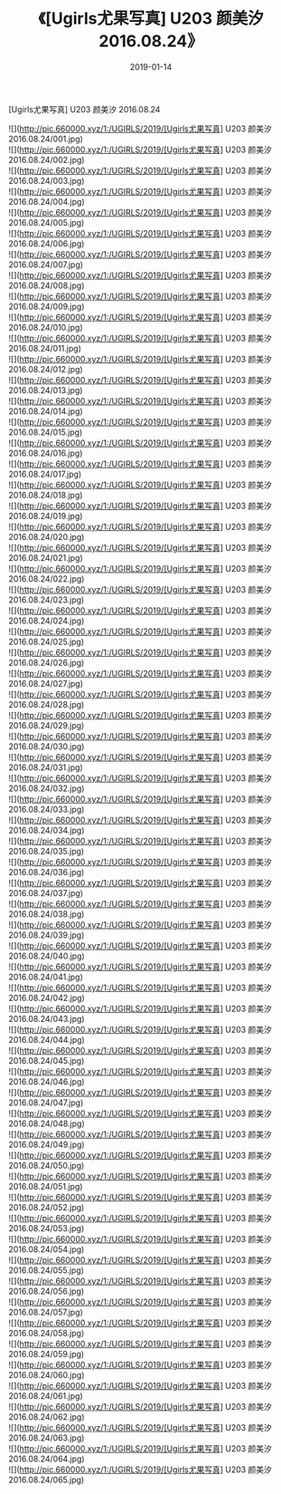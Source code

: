 ﻿---
layout: post
title:  《[Ugirls尤果写真] U203 颜美汐 2016.08.24》
date:   2019-01-14
img: http://pic.660000.xyz/1:/UGIRLS/2019/[Ugirls尤果写真] U203 颜美汐 2016.08.24/000.jpg
categories: [美女, 清纯, 唯美]
---

[Ugirls尤果写真] U203 颜美汐 2016.08.24

 ![](http://pic.660000.xyz/1:/UGIRLS/2019/[Ugirls尤果写真] U203 颜美汐 2016.08.24/001.jpg) <br>![](http://pic.660000.xyz/1:/UGIRLS/2019/[Ugirls尤果写真] U203 颜美汐 2016.08.24/002.jpg) <br>![](http://pic.660000.xyz/1:/UGIRLS/2019/[Ugirls尤果写真] U203 颜美汐 2016.08.24/003.jpg) <br>![](http://pic.660000.xyz/1:/UGIRLS/2019/[Ugirls尤果写真] U203 颜美汐 2016.08.24/004.jpg) <br>![](http://pic.660000.xyz/1:/UGIRLS/2019/[Ugirls尤果写真] U203 颜美汐 2016.08.24/005.jpg) <br>![](http://pic.660000.xyz/1:/UGIRLS/2019/[Ugirls尤果写真] U203 颜美汐 2016.08.24/006.jpg) <br>![](http://pic.660000.xyz/1:/UGIRLS/2019/[Ugirls尤果写真] U203 颜美汐 2016.08.24/007.jpg) <br>![](http://pic.660000.xyz/1:/UGIRLS/2019/[Ugirls尤果写真] U203 颜美汐 2016.08.24/008.jpg) <br>![](http://pic.660000.xyz/1:/UGIRLS/2019/[Ugirls尤果写真] U203 颜美汐 2016.08.24/009.jpg) <br>![](http://pic.660000.xyz/1:/UGIRLS/2019/[Ugirls尤果写真] U203 颜美汐 2016.08.24/010.jpg) <br>![](http://pic.660000.xyz/1:/UGIRLS/2019/[Ugirls尤果写真] U203 颜美汐 2016.08.24/011.jpg) <br>![](http://pic.660000.xyz/1:/UGIRLS/2019/[Ugirls尤果写真] U203 颜美汐 2016.08.24/012.jpg) <br>![](http://pic.660000.xyz/1:/UGIRLS/2019/[Ugirls尤果写真] U203 颜美汐 2016.08.24/013.jpg) <br>![](http://pic.660000.xyz/1:/UGIRLS/2019/[Ugirls尤果写真] U203 颜美汐 2016.08.24/014.jpg) <br>![](http://pic.660000.xyz/1:/UGIRLS/2019/[Ugirls尤果写真] U203 颜美汐 2016.08.24/015.jpg) <br>![](http://pic.660000.xyz/1:/UGIRLS/2019/[Ugirls尤果写真] U203 颜美汐 2016.08.24/016.jpg) <br>![](http://pic.660000.xyz/1:/UGIRLS/2019/[Ugirls尤果写真] U203 颜美汐 2016.08.24/017.jpg) <br>![](http://pic.660000.xyz/1:/UGIRLS/2019/[Ugirls尤果写真] U203 颜美汐 2016.08.24/018.jpg) <br>![](http://pic.660000.xyz/1:/UGIRLS/2019/[Ugirls尤果写真] U203 颜美汐 2016.08.24/019.jpg) <br>![](http://pic.660000.xyz/1:/UGIRLS/2019/[Ugirls尤果写真] U203 颜美汐 2016.08.24/020.jpg) <br>![](http://pic.660000.xyz/1:/UGIRLS/2019/[Ugirls尤果写真] U203 颜美汐 2016.08.24/021.jpg) <br>![](http://pic.660000.xyz/1:/UGIRLS/2019/[Ugirls尤果写真] U203 颜美汐 2016.08.24/022.jpg) <br>![](http://pic.660000.xyz/1:/UGIRLS/2019/[Ugirls尤果写真] U203 颜美汐 2016.08.24/023.jpg) <br>![](http://pic.660000.xyz/1:/UGIRLS/2019/[Ugirls尤果写真] U203 颜美汐 2016.08.24/024.jpg) <br>![](http://pic.660000.xyz/1:/UGIRLS/2019/[Ugirls尤果写真] U203 颜美汐 2016.08.24/025.jpg) <br>![](http://pic.660000.xyz/1:/UGIRLS/2019/[Ugirls尤果写真] U203 颜美汐 2016.08.24/026.jpg) <br>![](http://pic.660000.xyz/1:/UGIRLS/2019/[Ugirls尤果写真] U203 颜美汐 2016.08.24/027.jpg) <br>![](http://pic.660000.xyz/1:/UGIRLS/2019/[Ugirls尤果写真] U203 颜美汐 2016.08.24/028.jpg) <br>![](http://pic.660000.xyz/1:/UGIRLS/2019/[Ugirls尤果写真] U203 颜美汐 2016.08.24/029.jpg) <br>![](http://pic.660000.xyz/1:/UGIRLS/2019/[Ugirls尤果写真] U203 颜美汐 2016.08.24/030.jpg) <br>![](http://pic.660000.xyz/1:/UGIRLS/2019/[Ugirls尤果写真] U203 颜美汐 2016.08.24/031.jpg) <br>![](http://pic.660000.xyz/1:/UGIRLS/2019/[Ugirls尤果写真] U203 颜美汐 2016.08.24/032.jpg) <br>![](http://pic.660000.xyz/1:/UGIRLS/2019/[Ugirls尤果写真] U203 颜美汐 2016.08.24/033.jpg) <br>![](http://pic.660000.xyz/1:/UGIRLS/2019/[Ugirls尤果写真] U203 颜美汐 2016.08.24/034.jpg) <br>![](http://pic.660000.xyz/1:/UGIRLS/2019/[Ugirls尤果写真] U203 颜美汐 2016.08.24/035.jpg) <br>![](http://pic.660000.xyz/1:/UGIRLS/2019/[Ugirls尤果写真] U203 颜美汐 2016.08.24/036.jpg) <br>![](http://pic.660000.xyz/1:/UGIRLS/2019/[Ugirls尤果写真] U203 颜美汐 2016.08.24/037.jpg) <br>![](http://pic.660000.xyz/1:/UGIRLS/2019/[Ugirls尤果写真] U203 颜美汐 2016.08.24/038.jpg) <br>![](http://pic.660000.xyz/1:/UGIRLS/2019/[Ugirls尤果写真] U203 颜美汐 2016.08.24/039.jpg) <br>![](http://pic.660000.xyz/1:/UGIRLS/2019/[Ugirls尤果写真] U203 颜美汐 2016.08.24/040.jpg) <br>![](http://pic.660000.xyz/1:/UGIRLS/2019/[Ugirls尤果写真] U203 颜美汐 2016.08.24/041.jpg) <br>![](http://pic.660000.xyz/1:/UGIRLS/2019/[Ugirls尤果写真] U203 颜美汐 2016.08.24/042.jpg) <br>![](http://pic.660000.xyz/1:/UGIRLS/2019/[Ugirls尤果写真] U203 颜美汐 2016.08.24/043.jpg) <br>![](http://pic.660000.xyz/1:/UGIRLS/2019/[Ugirls尤果写真] U203 颜美汐 2016.08.24/044.jpg) <br>![](http://pic.660000.xyz/1:/UGIRLS/2019/[Ugirls尤果写真] U203 颜美汐 2016.08.24/045.jpg) <br>![](http://pic.660000.xyz/1:/UGIRLS/2019/[Ugirls尤果写真] U203 颜美汐 2016.08.24/046.jpg) <br>![](http://pic.660000.xyz/1:/UGIRLS/2019/[Ugirls尤果写真] U203 颜美汐 2016.08.24/047.jpg) <br>![](http://pic.660000.xyz/1:/UGIRLS/2019/[Ugirls尤果写真] U203 颜美汐 2016.08.24/048.jpg) <br>![](http://pic.660000.xyz/1:/UGIRLS/2019/[Ugirls尤果写真] U203 颜美汐 2016.08.24/049.jpg) <br>![](http://pic.660000.xyz/1:/UGIRLS/2019/[Ugirls尤果写真] U203 颜美汐 2016.08.24/050.jpg) <br>![](http://pic.660000.xyz/1:/UGIRLS/2019/[Ugirls尤果写真] U203 颜美汐 2016.08.24/051.jpg) <br>![](http://pic.660000.xyz/1:/UGIRLS/2019/[Ugirls尤果写真] U203 颜美汐 2016.08.24/052.jpg) <br>![](http://pic.660000.xyz/1:/UGIRLS/2019/[Ugirls尤果写真] U203 颜美汐 2016.08.24/053.jpg) <br>![](http://pic.660000.xyz/1:/UGIRLS/2019/[Ugirls尤果写真] U203 颜美汐 2016.08.24/054.jpg) <br>![](http://pic.660000.xyz/1:/UGIRLS/2019/[Ugirls尤果写真] U203 颜美汐 2016.08.24/055.jpg) <br>![](http://pic.660000.xyz/1:/UGIRLS/2019/[Ugirls尤果写真] U203 颜美汐 2016.08.24/056.jpg) <br>![](http://pic.660000.xyz/1:/UGIRLS/2019/[Ugirls尤果写真] U203 颜美汐 2016.08.24/057.jpg) <br>![](http://pic.660000.xyz/1:/UGIRLS/2019/[Ugirls尤果写真] U203 颜美汐 2016.08.24/058.jpg) <br>![](http://pic.660000.xyz/1:/UGIRLS/2019/[Ugirls尤果写真] U203 颜美汐 2016.08.24/059.jpg) <br>![](http://pic.660000.xyz/1:/UGIRLS/2019/[Ugirls尤果写真] U203 颜美汐 2016.08.24/060.jpg) <br>![](http://pic.660000.xyz/1:/UGIRLS/2019/[Ugirls尤果写真] U203 颜美汐 2016.08.24/061.jpg) <br>![](http://pic.660000.xyz/1:/UGIRLS/2019/[Ugirls尤果写真] U203 颜美汐 2016.08.24/062.jpg) <br>![](http://pic.660000.xyz/1:/UGIRLS/2019/[Ugirls尤果写真] U203 颜美汐 2016.08.24/063.jpg) <br>![](http://pic.660000.xyz/1:/UGIRLS/2019/[Ugirls尤果写真] U203 颜美汐 2016.08.24/064.jpg) <br>![](http://pic.660000.xyz/1:/UGIRLS/2019/[Ugirls尤果写真] U203 颜美汐 2016.08.24/065.jpg) <br>